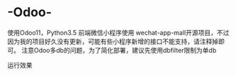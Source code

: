 # -Odoo-
使用Odoo11，Python3.5
前端微信小程序使用 wechat-app-mall开源项目，不过因为我的项目好久没有更新，可能有些小程序新增的接口不能支持，请注释掉即可。
注意Odoo多db的问题，为了简化部署，建议先使用dbfilter限制为单db

运行效果
